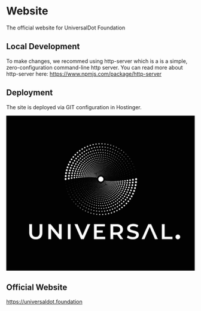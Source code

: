 # Website
The official website for UniversalDot Foundation

## Local Development

To make changes, we recommed using http-server which is a is a simple, zero-configuration command-line http server. You can read more about http-server here: https://www.npmjs.com/package/http-server

## Deployment

The site is deployed via GIT configuration in Hostinger. 

![Logo](https://github.com/UniversalDot/documents/blob/master/logo/rsz_jpg-02.jpg)

## Official Website
https://universaldot.foundation

